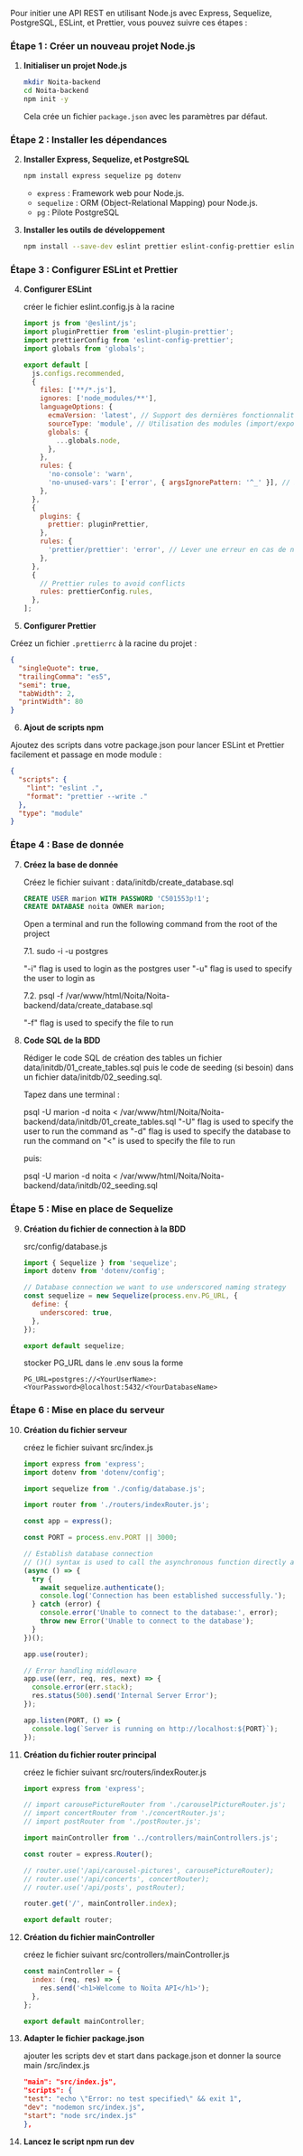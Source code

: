 Pour initier une API REST en utilisant Node.js avec Express, Sequelize, PostgreSQL, ESLint, et Prettier, vous pouvez suivre ces étapes :

### Étape 1 : Créer un nouveau projet Node.js

1. **Initialiser un projet Node.js**

   ```bash
   mkdir Noita-backend
   cd Noita-backend
   npm init -y
   ```

   Cela crée un fichier `package.json` avec les paramètres par défaut.

### Étape 2 : Installer les dépendances

2. **Installer Express, Sequelize, et PostgreSQL**

   ```bash
   npm install express sequelize pg dotenv
   ```

   - `express` : Framework web pour Node.js.
   - `sequelize` : ORM (Object-Relational Mapping) pour Node.js.
   - `pg` : Pilote PostgreSQL

3. **Installer les outils de développement**

   ```bash
   npm install --save-dev eslint prettier eslint-config-prettier eslint-plugin-prettier @eslint/js
   ```

### Étape 3 : Configurer ESLint et Prettier

4. **Configurer ESLint**

   créer le fichier eslint.config.js à la racine

   ```javascript
   import js from '@eslint/js';
   import pluginPrettier from 'eslint-plugin-prettier';
   import prettierConfig from 'eslint-config-prettier';
   import globals from 'globals';

   export default [
     js.configs.recommended,
     {
       files: ['**/*.js'],
       ignores: ['node_modules/**'],
       languageOptions: {
         ecmaVersion: 'latest', // Support des dernières fonctionnalités ECMAScript
         sourceType: 'module', // Utilisation des modules (import/export)
         globals: {
           ...globals.node,
         },
       },
       rules: {
         'no-console': 'warn',
         'no-unused-vars': ['error', { argsIgnorePattern: '^_' }], // Ignore les variables non utilisées commençant par "\_"
       },
     },
     {
       plugins: {
         prettier: pluginPrettier,
       },
       rules: {
         'prettier/prettier': 'error', // Lever une erreur en cas de non-respect des règles Prettier
       },
     },
     {
       // Prettier rules to avoid conflicts
       rules: prettierConfig.rules,
     },
   ];
   ```

5. **Configurer Prettier**

Créez un fichier `.prettierrc` à la racine du projet :

```json
{
  "singleQuote": true,
  "trailingComma": "es5",
  "semi": true,
  "tabWidth": 2,
  "printWidth": 80
}
```

6. **Ajout de scripts npm**

Ajoutez des scripts dans votre package.json pour lancer ESLint et Prettier facilement et passage en mode module :

```json
{
  "scripts": {
    "lint": "eslint .",
    "format": "prettier --write ."
  },
  "type": "module"
}
```

### Étape 4 : Base de donnée

7. **Créez la base de donnée**

   Créez le fichier suivant : data/initdb/create_database.sql

   ```sql
   CREATE USER marion WITH PASSWORD 'C501553p!1';
   CREATE DATABASE noita OWNER marion;
   ```

   Open a terminal and run the following command from the root of the project

   7.1. sudo -i -u postgres

   "-i" flag is used to login as the postgres user
   "-u" flag is used to specify the user to login as

   7.2. psql -f /var/www/html/Noita/Noita-backend/data/create_database.sql

   "-f" flag is used to specify the file to run

8. **Code SQL de la BDD**

   Rédiger le code SQL de création des tables un fichier data/initdb/01_create_tables.sql puis le code de seeding (si besoin) dans un fichier data/initdb/02_seeding.sql.

   Tapez dans une terminal :

   psql -U marion -d noita < /var/www/html/Noita/Noita-backend/data/initdb/01_create_tables.sql
   "-U" flag is used to specify the user to run the command as
   "-d" flag is used to specify the database to run the command on
   "<" is used to specify the file to run

   puis:

   psql -U marion -d noita < /var/www/html/Noita/Noita-backend/data/initdb/02_seeding.sql

### Étape 5 : Mise en place de Sequelize

9. **Création du fichier de connection à la BDD**

   src/config/database.js

   ```javascript
   import { Sequelize } from 'sequelize';
   import dotenv from 'dotenv/config';

   // Database connection we want to use underscored naming strategy
   const sequelize = new Sequelize(process.env.PG_URL, {
     define: {
       underscored: true,
     },
   });

   export default sequelize;
   ```

   stocker PG_URL dans le .env sous la forme

   ```
   PG_URL=postgres://<YourUserName>:<YourPassword>@localhost:5432/<YourDatabaseName>
   ```

### Étape 6 : Mise en place du serveur

10. **Création du fichier serveur**

    créez le fichier suivant src/index.js

    ```javascript
    import express from 'express';
    import dotenv from 'dotenv/config';

    import sequelize from './config/database.js';

    import router from './routers/indexRouter.js';

    const app = express();

    const PORT = process.env.PORT || 3000;

    // Establish database connection
    // ()() syntax is used to call the asynchronous function directly after defining it
    (async () => {
      try {
        await sequelize.authenticate();
        console.log('Connection has been established successfully.');
      } catch (error) {
        console.error('Unable to connect to the database:', error);
        throw new Error('Unable to connect to the database');
      }
    })();

    app.use(router);

    // Error handling middleware
    app.use((err, req, res, next) => {
      console.error(err.stack);
      res.status(500).send('Internal Server Error');
    });

    app.listen(PORT, () => {
      console.log(`Server is running on http://localhost:${PORT}`);
    });
    ```

11. **Création du fichier router principal**

    créez le fichier suivant src/routers/indexRouter.js

    ```javascript
    import express from 'express';

    // import carousePictureRouter from './carouselPictureRouter.js';
    // import concertRouter from './concertRouter.js';
    // import postRouter from './postRouter.js';

    import mainController from '../controllers/mainControllers.js';

    const router = express.Router();

    // router.use('/api/carousel-pictures', carousePictureRouter);
    // router.use('/api/concerts', concertRouter);
    // router.use('/api/posts', postRouter);

    router.get('/', mainController.index);

    export default router;
    ```

12. **Création du fichier mainController**

    créez le fichier suivant src/controllers/mainController.js

    ```javascript
    const mainController = {
      index: (req, res) => {
        res.send('<h1>Welcome to Noïta API</h1>');
      },
    };

    export default mainController;
    ```

13. **Adapter le fichier package.json**

    ajouter les scripts dev et start dans package.json et donner la source main /src/index.js

    ```json
    "main": "src/index.js",
    "scripts": {
    "test": "echo \"Error: no test specified\" && exit 1",
    "dev": "nodemon src/index.js",
    "start": "node src/index.js"
    },
    ```

14. **Lancez le script npm run dev**
